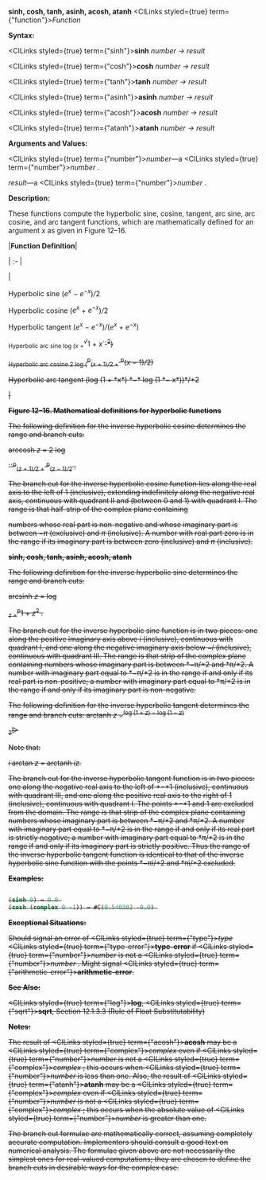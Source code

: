 **sinh, cosh, tanh, asinh, acosh, atanh** <ClLinks styled={true} term={"function"}><i>Function</i></ClLinks>

**Syntax:**

<ClLinks styled={true} term={"sinh"}><b>sinh</b></ClLinks> *number → result*

<ClLinks styled={true} term={"cosh"}><b>cosh</b></ClLinks> *number → result*

<ClLinks styled={true} term={"tanh"}><b>tanh</b></ClLinks> *number → result*

<ClLinks styled={true} term={"asinh"}><b>asinh</b></ClLinks> *number → result*

<ClLinks styled={true} term={"acosh"}><b>acosh</b></ClLinks> *number → result*

<ClLinks styled={true} term={"atanh"}><b>atanh</b></ClLinks> *number → result*

**Arguments and Values:**

<ClLinks styled={true} term={"number"}><i>number</i></ClLinks>—a <ClLinks styled={true} term={"number"}><i>number</i></ClLinks> .

*result*—a <ClLinks styled={true} term={"number"}><i>number</i></ClLinks> .

**Description:**

These functions compute the hyperbolic sine, cosine, tangent, arc sine, arc cosine, and arc tangent functions, which are mathematically defined for an argument *x* as given in Figure 12–16.

|**Function Definition**|

| :- |

|<p>Hyperbolic sine (<i>e<sup>x</sup> − e<sup>−x</sup></i>)<i>/</i>2 </p>
<p>Hyperbolic cosine (<i>e<sup>x</sup></i> + <i>e<sup>−x</sup></i>)<i>/</i>2 </p>
<p>Hyperbolic tangent (<i>e<sup>x</sup> − e<sup>−x</sup></i>)<i>/</i>(<i>e<sup>x</sup></i> + <i>e<sup>−x</sup></i>) </p>
<p><sub>Hyperbolic arc sine log (<i>x</i> +</sub><i><sup>√</sup></i>1 + <i>x</i>`<s>`<sup>2</sup>) </p>
<p><sub>Hyperbolic arc cosine 2 log (</sub><sup>p</sup><sub>(<i>x</i> + 1)<i>/</i>2 +</sub> <sup>p</sup>(<i>x −</i> 1)<i>/</i>2) </p>
<p>Hyperbolic arc tangent (log (1 + *x*) *−* log (1 *− x*))*/*2</p>|

**Figure 12–16. Mathematical definitions for hyperbolic functions**

The following definition for the inverse hyperbolic cosine determines the range and branch cuts:

arccosh *z* = 2 log

``<sup>p</sup><sub>(<i>z</i> + 1)<i>/</i>2 +</sub> <sup>p</sup><sub>(<i>z −</i> 1)<i>/</i>2</sub> <i>.</i>

The branch cut for the inverse hyperbolic cosine function lies along the real axis to the left of 1 (inclusive), extending indefinitely along the negative real axis, continuous with quadrant II and (between 0 and 1) with quadrant I. The range is that half-strip of the complex plane containing

numbers whose real part is non-negative and whose imaginary part is between *−π* (exclusive) and *π* (inclusive). A number with real part zero is in the range if its imaginary part is between zero (inclusive) and *π* (inclusive).

**sinh, cosh, tanh, asinh, acosh, atanh**

The following definition for the inverse hyperbolic sine determines the range and branch cuts:

arcsinh *z* = log

<sub><i>z</i> +</sub><sup>p</sup>1 + <i>z</i><sup>2</sup> <i>.</i>

The branch cut for the inverse hyperbolic sine function is in two pieces: one along the positive imaginary axis above *i* (inclusive), continuous with quadrant I, and one along the negative imaginary axis below *−i* (inclusive), continuous with quadrant III. The range is that strip of the complex plane containing numbers whose imaginary part is between *−π/*2 and *π/*2. A number with imaginary part equal to *−π/*2 is in the range if and only if its real part is non-positive; a number with imaginary part equal to *π/*2 is in the range if and only if its imaginary part is non-negative.

The following definition for the inverse hyperbolic tangent determines the range and branch cuts: arctanh <i>z</i> =<sup>log (1 + <i>z</i>) <i>−</i> log (1 <i>− z</i>)</sup>

<sub>2</sub>▷

Note that:

*i* arctan *z* = arctanh *iz.*

The branch cut for the inverse hyperbolic tangent function is in two pieces: one along the negative real axis to the left of *−*1 (inclusive), continuous with quadrant III, and one along the positive real axis to the right of 1 (inclusive), continuous with quadrant I. The points *−*1 and 1 are excluded from the domain. The range is that strip of the complex plane containing numbers whose imaginary part is between *−π/*2 and *π/*2. A number with imaginary part equal to *−π/*2 is in the range if and only if its real part is strictly negative; a number with imaginary part equal to *π/*2 is in the range if and only if its imaginary part is strictly positive. Thus the range of the inverse hyperbolic tangent function is identical to that of the inverse hyperbolic sine function with the points *−πi/*2 and *πi/*2 excluded.

**Examples:**

```lisp

(sinh 0) → 0.0 
(cosh (complex 0 -1)) → #C(0.540302 -0.0) 
```

**Exceptional Situations:**

Should signal an error of <ClLinks styled={true} term={"type"}><i>type</i></ClLinks> <ClLinks styled={true} term={"type-error"}><b>type-error</b></ClLinks> if <ClLinks styled={true} term={"number"}><i>number</i></ClLinks> is not a <ClLinks styled={true} term={"number"}><i>number</i></ClLinks> . Might signal <ClLinks styled={true} term={"arithmetic-error"}><b>arithmetic-error</b></ClLinks>.

**See Also:**

<ClLinks styled={true} term={"log"}><b>log</b></ClLinks>, <ClLinks styled={true} term={"sqrt"}><b>sqrt</b></ClLinks>, Section 12.1.3.3 (Rule of Float Substitutability)

**Notes:**

The result of <ClLinks styled={true} term={"acosh"}><b>acosh</b></ClLinks> may be a <ClLinks styled={true} term={"complex"}><i>complex</i></ClLinks> even if <ClLinks styled={true} term={"number"}><i>number</i></ClLinks> is not a <ClLinks styled={true} term={"complex"}><i>complex</i></ClLinks> ; this occurs when <ClLinks styled={true} term={"number"}><i>number</i></ClLinks> is less than one. Also, the result of <ClLinks styled={true} term={"atanh"}><b>atanh</b></ClLinks> may be a <ClLinks styled={true} term={"complex"}><i>complex</i></ClLinks> even if <ClLinks styled={true} term={"number"}><i>number</i></ClLinks> is not a <ClLinks styled={true} term={"complex"}><i>complex</i></ClLinks> ; this occurs when the absolute value of <ClLinks styled={true} term={"number"}><i>number</i></ClLinks> is greater than one.

The branch cut formulae are mathematically correct, assuming completely accurate computation. Implementors should consult a good text on numerical analysis. The formulae given above are not necessarily the simplest ones for real-valued computations; they are chosen to define the branch cuts in desirable ways for the complex case.
